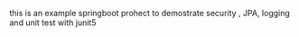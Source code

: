 this is an example springboot prohect to demostrate security , JPA, logging and unit test with junit5

